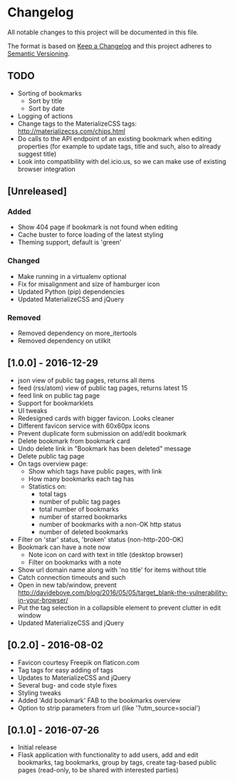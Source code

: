 # Changelog
All notable changes to this project will be documented in this file.

The format is based on [Keep a Changelog](http://keepachangelog.com/en/1.0.0/)
and this project adheres to [Semantic Versioning](http://semver.org/spec/v2.0.0.html).


## TODO

- Sorting of bookmarks
  - Sort by title
  - Sort by date
- Logging of actions
- Change tags to the MaterializeCSS tags: http://materializecss.com/chips.html
- Do calls to the API endpoint of an existing bookmark when editing properties
  (for example to update tags, title and such, also to already suggest title)
- Look into compatibility with del.icio.us, so we can make use of existing browser integration


## [Unreleased]
### Added
- Show 404 page if bookmark is not found when editing
- Cache buster to force loading of the latest styling
- Theming support, default is 'green'

### Changed
- Make running in a virtualenv optional
- Fix for misalignment and size of hamburger icon
- Updated Python (pip) dependencies
- Updated MaterializeCSS and jQuery

### Removed
- Removed dependency on more_itertools
- Removed dependency on utilkit


## [1.0.0] - 2016-12-29

- json view of public tag pages, returns all items
- feed (rss/atom) view of public tag pages, returns latest 15
- feed link on public tag page
- Support for bookmarklets
- UI tweaks
- Redesigned cards with bigger favicon. Looks cleaner
- Different favicon service with 60x60px icons
- Prevent duplicate form submission on add/edit bookmark
- Delete bookmark from bookmark card
- Undo delete link in "Bookmark has been deleted" message
- Delete public tag page
- On tags overview page:
  - Show which tags have public pages, with link
  - How many bookmarks each tag has
  - Statistics on:
    - total tags
    - number of public tag pages
    - total number of bookmarks
    - number of starred bookmarks
    - number of bookmarks with a non-OK http status
    - number of deleted bookmarks
- Filter on 'star' status, 'broken' status (non-http-200-OK)
- Bookmark can have a note now
  - Note icon on card with text in title (desktop browser)
  - Filter on bookmarks with a note
- Show url domain name along with 'no title' for items without title
- Catch connection timeouts and such
- Open in new tab/window, prevent
  http://davidebove.com/blog/2016/05/05/target_blank-the-vulnerability-in-your-browser/
- Put the tag selection in a collapsible element to prevent clutter in edit window
- Updated MaterializeCSS and jQuery


## [0.2.0] - 2016-08-02

- Favicon courtesy Freepik on flaticon.com
- Tag tags for easy adding of tags
- Updates to MaterializeCSS and jQuery
- Several bug- and code style fixes
- Styling tweaks
- Added 'Add bookmark' FAB to the bookmarks overview
- Option to strip parameters from url (like '?utm_source=social')


## [0.1.0] - 2016-07-26

- Initial release
- Flask application with functionality to add users, add and edit bookmarks,
  tag bookmarks, group by tags, create tag-based public pages (read-only, to be shared
  with interested parties)
